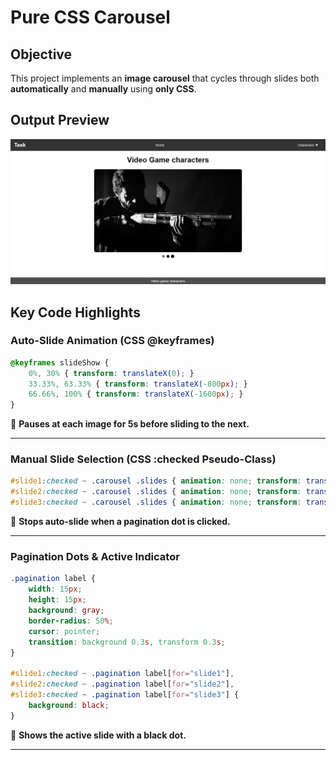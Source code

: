 # Pure CSS Carousel  

## **Objective**  
This project implements an **image carousel** that cycles through slides both **automatically** and **manually** using **only CSS**.  

## **Output Preview**  

![Output Preview](output.png)
## **Key Code Highlights**  

### **Auto-Slide Animation (CSS @keyframes)**  
```css
@keyframes slideShow {
    0%, 30% { transform: translateX(0); }
    33.33%, 63.33% { transform: translateX(-800px); }
    66.66%, 100% { transform: translateX(-1600px); }
}
```
📌 **Pauses at each image for 5s before sliding to the next.**  

---

### **Manual Slide Selection (CSS :checked Pseudo-Class)**  
```css
#slide1:checked ~ .carousel .slides { animation: none; transform: translateX(0); }
#slide2:checked ~ .carousel .slides { animation: none; transform: translateX(-800px); }
#slide3:checked ~ .carousel .slides { animation: none; transform: translateX(-1600px); }
```
📌 **Stops auto-slide when a pagination dot is clicked.**  

---

### **Pagination Dots & Active Indicator**  
```css
.pagination label {
    width: 15px;
    height: 15px;
    background: gray;
    border-radius: 50%;
    cursor: pointer;
    transition: background 0.3s, transform 0.3s;
}

#slide1:checked ~ .pagination label[for="slide1"],
#slide2:checked ~ .pagination label[for="slide2"],
#slide3:checked ~ .pagination label[for="slide3"] {
    background: black;
}
```
📌 **Shows the active slide with a black dot.**  

---
